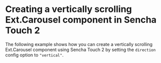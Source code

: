 # Creating a vertically scrolling Ext.Carousel component in Sencha Touch 2 #

The following example shows how you can create a vertically scrolling Ext.Carousel component using Sencha Touch 2 by setting the `direction` config option to `"vertical"`.
